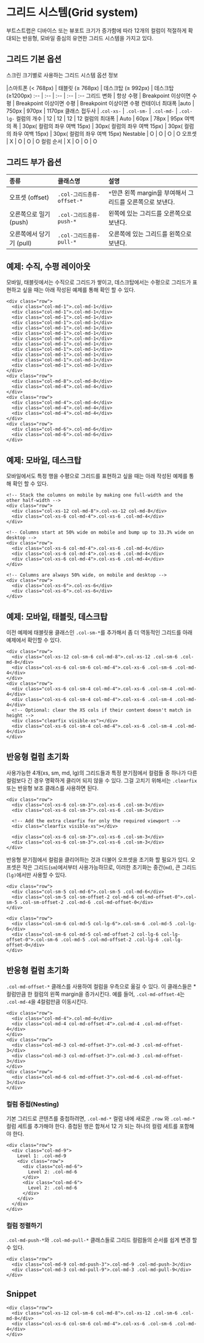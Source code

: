 <!--
{
    "id": 4101,
    "title": "그리드 시스템(Grid System)",
    "outline": "부트스트랩은 디바이스 또는 뷰포트 크기가 증가함에 따라 12개의 컬럼이 적절하게 확대되는 반응형, 모바일 중심의 유연한 그리드 시스템을 가지고 있다.",
    "tags": ["widget", "base"],
    "section": "BASE",
    "order": [4, 1, 1],
    "thumbnail": "4.1.01.grid-system.png"
}
-->

# 그리드 시스템(Grid system)

부트스트랩은 디바이스 또는 뷰포트 크기가 증가함에 따라 12개의 컬럼이 적절하게 확대되는 반응형, 모바일 중심의 유연한 그리드 시스템을 가지고 있다.

## 그리드 기본 옵션
스크린 크기별로 사용하는 그리드 시스템 옵션 정보

|스마트폰 (< 768px) | 태블릿 (≥ 768px)  | 데스크탑 (≥ 992px)  | 데스크탑(≥1200px)
:-- | :-- | :-- | :-- | :--
그리드 변화 | 항상 수평 | Breakpoint 이상이면 수평 | Breakpoint 이상이면 수평 | Breakpoint 이상이면 수평
컨테이너 최대폭 |auto | 750px | 970px | 1170px
클래스 접두사 | .`col-xs-` | `.col-sm-` | `.col-md-` | `.col-lg-`
컬럼의 개수 | 12 | 12 | 12 | 12
컬럼의 최대폭 | Auto | 60px | 78px | 95px
여백의 폭 | 30px( 컬럼의 좌우 여백 15px) | 30px( 컬럼의 좌우 여백 15px) | 30px( 컬럼의 좌우 여백 15px) | 30px( 컬럼의 좌우 여백 15px)
Nestable | O | O | O | O
오프셋 | X | O | O | O
컬럼 순서 | X | O | O | O

## 그리드 부가 옵션
종류 | 클래스명 | 설명
:-- | :-- | :--
오프셋 (offset) | `.col-그리드종류-offset-*` | `*`만큰 왼쪽 margin을 부여해서 그리드를 오른쪽으로 보낸다.
오른쪽으로 밀기 (push) | `.col-그리드종류-push-*` | 왼쪽에 있는 그리드를 오른쪽으로 보낸다.
오른쪽에서 당기기 (pull) | `.col-그리드종류-pull-*` | 오른쪽에 있는 그리드를 왼쪽으로 보낸다.



## 예제: 수직, 수평 레이아웃
모바일, 태블릿에서는 수직으로 그리드가 쌓이고, 데스크탑에서는 수평으로 그리드가 표현하고 싶을 때는 아래 작성된 예제를 통해 확인 할 수 있다.

```
<div class="row">
  <div class="col-md-1">.col-md-1</div>
  <div class="col-md-1">.col-md-1</div>
  <div class="col-md-1">.col-md-1</div>
  <div class="col-md-1">.col-md-1</div>
  <div class="col-md-1">.col-md-1</div>
  <div class="col-md-1">.col-md-1</div>
  <div class="col-md-1">.col-md-1</div>
  <div class="col-md-1">.col-md-1</div>
  <div class="col-md-1">.col-md-1</div>
  <div class="col-md-1">.col-md-1</div>
  <div class="col-md-1">.col-md-1</div>
  <div class="col-md-1">.col-md-1</div>
</div>
<div class="row">
  <div class="col-md-8">.col-md-8</div>
  <div class="col-md-4">.col-md-4</div>
</div>
<div class="row">
  <div class="col-md-4">.col-md-4</div>
  <div class="col-md-4">.col-md-4</div>
  <div class="col-md-4">.col-md-4</div>
</div>
<div class="row">
  <div class="col-md-6">.col-md-6</div>
  <div class="col-md-6">.col-md-6</div>
</div>
```


## 예제: 모바일, 데스크탑
모바일에서도 특정 행을 수평으로 그리드를 표현하고 싶을 때는 아래 작성된 예제를 통해 확인 할 수 있다.

```
<!-- Stack the columns on mobile by making one full-width and the other half-width -->
<div class="row">
  <div class="col-xs-12 col-md-8">.col-xs-12 col-md-8</div>
  <div class="col-xs-6 col-md-4">.col-xs-6 .col-md-4</div>
</div>

<!-- Columns start at 50% wide on mobile and bump up to 33.3% wide on desktop -->
<div class="row">
  <div class="col-xs-6 col-md-4">.col-xs-6 .col-md-4</div>
  <div class="col-xs-6 col-md-4">.col-xs-6 .col-md-4</div>
  <div class="col-xs-6 col-md-4">.col-xs-6 .col-md-4</div>
</div>

<!-- Columns are always 50% wide, on mobile and desktop -->
<div class="row">
  <div class="col-xs-6">.col-xs-6</div>
  <div class="col-xs-6">.col-xs-6</div>
</div>
```

## 예제: 모바일, 태블릿, 데스크탑
이전 예제에 태블릿용 클래스인 `.col-sm-*`를 추가해서 좀 더 역동적인 그리드를 아래 예제에서 확인할 수 있다.

```
<div class="row">
  <div class="col-xs-12 col-sm-6 col-md-8">.col-xs-12 .col-sm-6 .col-md-8</div>
  <div class="col-xs-6 col-sm-6 col-md-4">.col-xs-6 .col-sm-6 .col-md-4</div>
</div>
<div class="row">
  <div class="col-xs-6 col-sm-4 col-md-4">.col-xs-6 .col-sm-4 .col-md-4</div>
  <div class="col-xs-6 col-sm-4 col-md-4">.col-xs-6 .col-sm-4 .col-md-4</div>
  <!-- Optional: clear the XS cols if their content doesn't match in height -->
  <div class="clearfix visible-xs"></div>
  <div class="col-xs-6 col-sm-4 col-md-4">.col-xs-6 .col-sm-4 .col-md-4</div>
</div>
```

## 반응형 컬럼 초기화
사용가능한 4개(xs, sm, md, lg)의 그리드들과 특정 분기점에서 컬럼들 중 하나가 다른 컬럼보다 긴 경우 명확하게 클리어 되지 않을 수 있다.
그걸 고치기 위해서는 `.clearfix` 또는 반응형 보조 클래스를 사용하면 된다.

```
<div class="row">
  <div class="col-xs-6 col-sm-3">.col-xs-6 .col-sm-3</div>
  <div class="col-xs-6 col-sm-3">.col-xs-6 .col-sm-3</div>

  <!-- Add the extra clearfix for only the required viewport -->
  <div class="clearfix visible-xs"></div>

  <div class="col-xs-6 col-sm-3">.col-xs-6 .col-sm-3</div>
  <div class="col-xs-6 col-sm-3">.col-xs-6 .col-sm-3</div>
</div>
```

반응형 분기점에서 컬럼을 클리어하는 것과 더불어 오프셋을 초기화 할 필요가 있디.
오프셋은 작은 그리드(`sm`)에서부터 사용가능하므로, 이러한 초기화는 중간(`md`), 큰 그리드(`lg)`에서만 사용할 수 있다.

```
<div class="row">
  <div class="col-sm-5 col-md-6">.col-sm-5 .col-md-6</div>
  <div class="col-sm-5 col-sm-offset-2 col-md-6 col-md-offset-0">.col-sm-5 .col-sm-offset-2 .col-md-6 .col-md-offset-0</div>
</div>

<div class="row">
  <div class="col-sm-6 col-md-5 col-lg-6">.col-sm-6 .col-md-5 .col-lg-6</div>
  <div class="col-sm-6 col-md-5 col-md-offset-2 col-lg-6 col-lg-offset-0">.col-sm-6 .col-md-5 .col-md-offset-2 .col-lg-6 .col-lg-offset-0</div>
</div>
```

## 반응형 컬럼 초기화
`.col-md-offset-*` 클래스를 사용하여 컬럼을 우측으로 옮길 수 있다. 이 클래스들은 * 컬럼만큼 한 컬럼의 왼쪽 margin을 증가시킨다. 예를 들어, `.col-md-offset-4`는 `.col-md-4`을 4컬럼만큼 이동시킨다.

```
<div class="row">
  <div class="col-md-4">.col-md-4</div>
  <div class="col-md-4 col-md-offset-4">.col-md-4 .col-md-offset-4</div>
</div>
<div class="row">
  <div class="col-md-3 col-md-offset-3">.col-md-3 .col-md-offset-3</div>
  <div class="col-md-3 col-md-offset-3">.col-md-3 .col-md-offset-3</div>
</div>
<div class="row">
  <div class="col-md-6 col-md-offset-3">.col-md-6 .col-md-offset-3</div>
</div>
```

### 컬럼 중첩(Nesting)
기본 그리드로 콘텐츠를 중첩하려면, `.col-md-*` 컬럼 내에 새로운 `.row` 와 `.col-md-*` 컬럼 세트를 추가해야 한다. 중첩된 행은 합쳐서 12 가 되는 하나의 컬럼 세트를 포함해야 한다.

```
<div class="row">
  <div class="col-md-9">
    Level 1: .col-md-9
    <div class="row">
      <div class="col-md-6">
        Level 2: .col-md-6
      </div>
      <div class="col-md-6">
        Level 2: .col-md-6
      </div>
    </div>
  </div>
</div>
```

### 컬럼 정렬하기
`.col-md-push-*`와 `.col-md-pull-*` 클래스들로 그리드 컬럼들의 순서를 쉽게 변경 할 수 있다.

```
<div class="row">
  <div class="col-md-9 col-md-push-3">.col-md-9 .col-md-push-3</div>
  <div class="col-md-3 col-md-pull-9">.col-md-3 .col-md-pull-9</div>
</div>
```

## Snippet
```
<div class="row">
  <div class="col-xs-12 col-sm-6 col-md-8">.col-xs-12 .col-sm-6 .col-md-8</div>
  <div class="col-xs-6 col-sm-6 col-md-4">.col-xs-6 .col-sm-6 .col-md-4</div>
</div>
```




